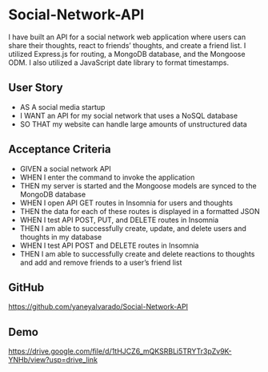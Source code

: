 # Social-Network-API
I have built an API for a social network web application where users can share their thoughts, react to friends’ thoughts, and create a friend list. I utilized Express.js for routing, a MongoDB database, and the Mongoose ODM. I also utilized a JavaScript date library to format timestamps.

## User Story
- AS A social media startup
- I WANT an API for my social network that uses a NoSQL database
- SO THAT my website can handle large amounts of unstructured data

## Acceptance Criteria
- GIVEN a social network API
- WHEN I enter the command to invoke the application
- THEN my server is started and the Mongoose models are synced to the MongoDB database
- WHEN I open API GET routes in Insomnia for users and thoughts
- THEN the data for each of these routes is displayed in a formatted JSON
- WHEN I test API POST, PUT, and DELETE routes in Insomnia
- THEN I am able to successfully create, update, and delete users and thoughts in my database
- WHEN I test API POST and DELETE routes in Insomnia
- THEN I am able to successfully create and delete reactions to thoughts and add and remove friends to a user’s friend list

## GitHub
https://github.com/yaneyalvarado/Social-Network-API

## Demo
https://drive.google.com/file/d/1tHJCZ6_mQKSRBLi5TRYTr3pZv9K-YNHb/view?usp=drive_link